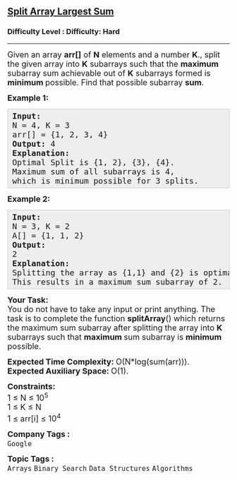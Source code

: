 <h2><a href="https://www.geeksforgeeks.org/problems/split-array-largest-sum--141634/1?itm_source=geeksforgeeks&itm_medium=article&itm_campaign=bottom_sticky_on_article">Split Array Largest Sum</a></h2><h3>Difficulty Level : Difficulty: Hard</h3><hr><div class="problems_problem_content__Xm_eO"><p><span style="font-size: 18px;">Given an array <strong>arr[]</strong> of <strong>N</strong> elements and a number <strong>K</strong>., split the given array into <strong>K</strong> subarrays such that the <strong>maximum</strong> subarray sum achievable out of <strong>K</strong> subarrays formed is <strong>minimum </strong>possible. Find that possible subarray <strong>sum</strong>.</span></p>
<p><span style="font-size: 18px;"><strong>Example 1:</strong></span></p>
<pre style="background: #eee; border: 1px solid #ccc; padding: 5px 10px;"><span style="font-size: 18px;"><strong>Input:</strong><br>N = 4, K = 3<br>arr[] = {1, 2, 3, 4}<br><strong>Output: </strong>4<br><strong>Explanation:</strong><br>Optimal Split is {1, 2}, {3}, {4}.<br>Maximum sum of all subarrays is 4,<br>which is minimum possible for 3 splits.&nbsp;</span></pre>
<p><span style="font-size: 18px;"><strong>Example 2:</strong></span></p>
<pre style="background: #eee; border: 1px solid #ccc; padding: 5px 10px;"><span style="font-size: 18px;"><strong>Input:</strong><br>N = 3, K = 2<br>A[] = {1, 1, 2}<br><strong>Output:</strong><br>2<br><strong>Explanation:</strong><br>Splitting the array as {1,1} and {2} is optimal.<br>This results in a maximum sum subarray of 2.</span></pre>
<p><span style="font-size: 18px;"><strong>Your Task:</strong><br>You do not have to take any input or print anything. The task is to complete the function <strong>splitArray</strong>() which returns the maximum sum subarray after splitting the array into <strong>K</strong> subarrays such that <strong>maximum </strong>sum subarray is <strong>minimum </strong>possible.</span></p>
<p><span style="font-size: 18px;"><strong>Expected Time Complexity:&nbsp;</strong>O(N*log(sum(arr))).<br><strong>Expected Auxiliary Space:&nbsp;</strong>O(1).</span></p>
<p><span style="font-size: 18px;"><strong>Constraints:</strong><br>1 ≤ N ≤ 10<sup>5</sup><br>1 ≤ K ≤ N<br>1 ≤ arr[i] ≤ 10<sup>4</sup></span></p></div><p><span style=font-size:18px><strong>Company Tags : </strong><br><code>Google</code>&nbsp;<br><p><span style=font-size:18px><strong>Topic Tags : </strong><br><code>Arrays</code>&nbsp;<code>Binary Search</code>&nbsp;<code>Data Structures</code>&nbsp;<code>Algorithms</code>&nbsp;